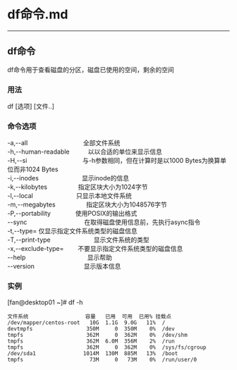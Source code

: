 # df命令.md
---  
## df命令  
df命令用于查看磁盘的分区，磁盘已使用的空间，剩余的空间
### 用法  
df [选项] [文件..]  
### 命令选项    
-a,--all　　　　　　　　　全部文件系统  
-h,--human-readable　　　以以合适的单位来显示信息  
-H,--si　　　　　　　　　与-h参数相同，但在计算时是以1000 Bytes为换算单位而非1024 Bytes  
-i,--inodes　　　　　　　显示inode的信息  
-k,--kilobytes　　　　　指定区块大小为1024字节  
-l,--local　　　　　　　只显示本地文件系统  
-m,--megabytes　　　　　指定区块大小为1048576字节  
-P,--portability　　　　使用POSIX的输出格式  
--sync　　　　　　　　　 在取得磁盘使用信息前，先执行async指令  
-t<TYPE>,--type=<TYPE>       仅显示指定文件系统类型的磁盘信息  
-T,--print-type　　　　　　　显示文件系统的类型  
-x<TYPE>,--exclude-type=<TYPE>    　　不要显示指定文件系统类型的磁盘信息  
--help　　　　　　　　　　显示帮助  
--version　　　　　　　　显示版本信息  
### 实例  
[fan@desktop01 ~]# df -h  
```  
文件系统                  容量   已用  可用  已用% 挂载点  
/dev/mapper/centos-root   10G  1.1G  9.0G   11%  /  
devtmpfs                 350M     0  350M    0%  /dev  
tmpfs                    362M     0  362M    0%  /dev/shm  
tmpfs                    362M  6.0M  356M    2%  /run  
tmpfs                    362M     0  362M    0%  /sys/fs/cgroup  
/dev/sda1               1014M  130M  885M   13%  /boot  
tmpfs                     73M     0   73M    0%  /run/user/0  
```  